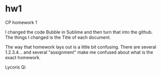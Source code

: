 # hw1
CP homework 1

I changed the code Bubble in Sublime and then turn that into the github. The things I changed is the Title of each document.

The way that homework lays out is a little bit confusing. There are several 1.2.3.4... and several "assignment" make me confused about what is the exact homework.

Lycoris Qi
